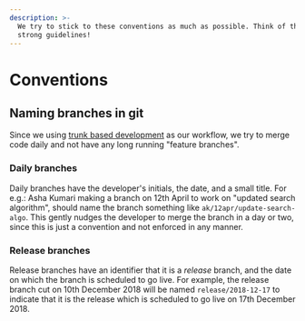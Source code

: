 ```yaml
---
description: >-
  We try to stick to these conventions as much as possible. Think of them as
  strong guidelines!
---
```


# Conventions

## Naming branches in git

Since we using [trunk based development](https://trunkbaseddevelopment.com/) as our workflow, we try to merge code daily and not have any long running "feature branches".

### Daily branches

Daily branches have the developer's initials, the date, and a small title. For e.g.: Asha Kumari making a branch on 12th April to work on "updated search algorithm", should name the branch something like `ak/12apr/update-search-algo`. This gently nudges the developer to merge the branch in a day or two, since this is just a convention and not enforced in any manner.

### Release branches

Release branches have an identifier that it is a _release_ branch, and the date on which the branch is scheduled to go live. For example, the release branch cut on 10th December 2018 will be named `release/2018-12-17` to indicate that it is the release which is scheduled to go live on 17th December 2018.

